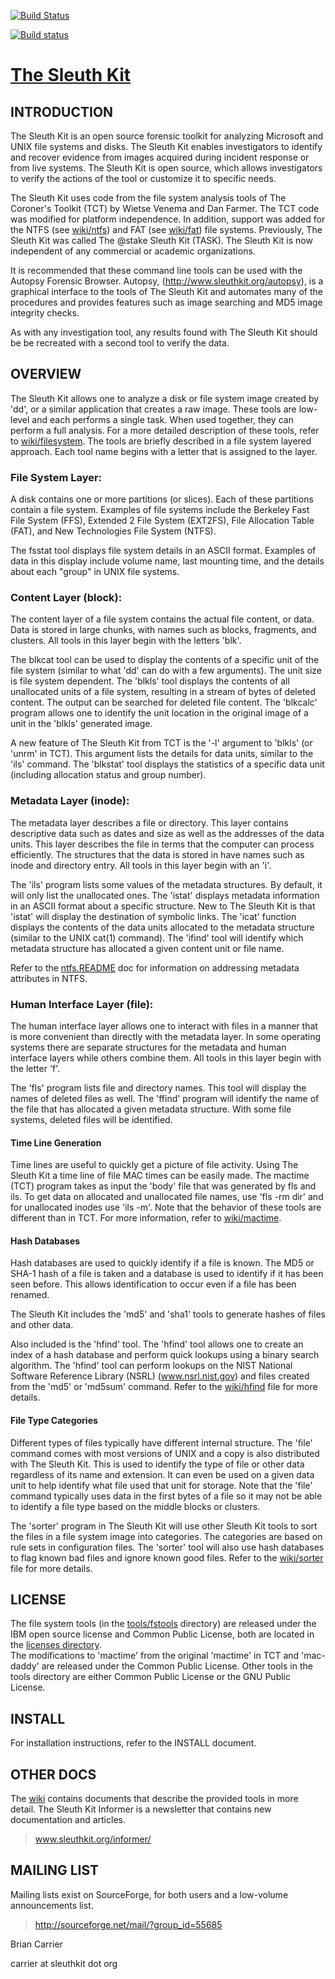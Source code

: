 [![Build Status](https://travis-ci.org/sleuthkit/sleuthkit.svg?branch=develop)](https://travis-ci.org/sleuthkit/sleuthkit)

[![Build status](https://ci.appveyor.com/api/projects/status/8f7ljj8s2lh5sqfv?svg=true)](https://ci.appveyor.com/project/bcarrier/sleuthkit)

# [The Sleuth Kit](http://www.sleuthkit.org/sleuthkit)

## INTRODUCTION
The Sleuth Kit is an open source forensic toolkit for analyzing
Microsoft and UNIX file systems and disks.  The Sleuth Kit enables
investigators to identify and recover evidence from images acquired
during incident response or from live systems.  The Sleuth Kit is
open source, which allows investigators to verify the actions of
the tool or customize it to specific needs.

The Sleuth Kit uses code from the file system analysis tools of
The Coroner's Toolkit (TCT) by Wietse Venema and Dan Farmer.  The
TCT code was modified for platform independence.  In addition,
support was added for the NTFS (see [wiki/ntfs](http://wiki.sleuthkit.org/index.php?title=FAT_Implementation_Notes)) 
and FAT (see [wiki/fat](http://wiki.sleuthkit.org/index.php?title=NTFS_Implementation_Notes)) file systems.  Previously, The Sleuth Kit was
called The @stake Sleuth Kit (TASK).  The Sleuth Kit is now independent
of any commercial or academic organizations.

It is recommended that these command line tools can be used with
the Autopsy Forensic Browser.  Autopsy, (http://www.sleuthkit.org/autopsy),
is a graphical interface to the tools of The Sleuth Kit and automates
many of the procedures and provides features such as image searching
and MD5 image integrity checks.

As with any investigation tool, any results found with The Sleuth
Kit should be be recreated with a second tool to verify the data.

## OVERVIEW
The Sleuth Kit allows one to analyze a disk or file system image
created by 'dd', or a similar application that creates a raw image.
These tools are low-level and each performs a single task.  When
used together, they can perform a full analysis.  For a more detailed
description of these tools, refer to [wiki/filesystem](http://wiki.sleuthkit.org/index.php?title=TSK_Tool_Overview). 
The tools are briefly described in a file system layered approach.  Each
tool name begins with a letter that is assigned to the layer.  

### File System Layer:
A disk contains one or more partitions (or slices).  Each of these
partitions contain a file system.  Examples of file systems include
the Berkeley Fast File System (FFS), Extended 2 File System (EXT2FS),
File Allocation Table (FAT), and New Technologies File System (NTFS).

The fsstat tool displays file system details in an ASCII format.
Examples of data in this display include volume name, last mounting
time, and the details about each "group" in UNIX file systems.

### Content Layer (block):
The content layer of a file system contains the actual file content,
or data.  Data is stored in large chunks, with names such as blocks,
fragments, and clusters.  All tools in this layer begin with the letters
'blk'.  

The blkcat tool can be used to display the contents of a specific unit of
the file system (similar to what 'dd' can do with a few arguments).
The unit size is file system dependent.  The 'blkls' tool displays the
contents of all unallocated units of a file system, resulting in a
stream of bytes of deleted content.  The output can be searched for
deleted file content.  The 'blkcalc' program allows one to identify the
unit location in the original image of a unit in the 'blkls' generated
image.

A new feature of The Sleuth Kit from TCT is the '-l' argument to
'blkls' (or 'unrm' in TCT).  This argument lists the details for data
units, similar to the 'ils' command.  The 'blkstat' tool displays
the statistics of a specific data unit (including allocation status
and group number).

### Metadata Layer (inode):
The metadata layer describes a file or directory.  This layer contains
descriptive data such as dates and size as well as the addresses of the
data units.  This layer describes the file in terms that the computer
can process efficiently.   The structures that the data is stored in
have names such as inode and directory entry.  All tools in this layer
begin with an 'i'.  

The 'ils' program lists some values of the metadata structures.
By default, it will only list the unallocated ones.  The 'istat'
displays metadata information in an ASCII format about a specific
structure.  New to The Sleuth Kit is that 'istat' will display the
destination of symbolic links.  The 'icat' function displays the
contents of the data units allocated to the metadata structure
(similar to the UNIX cat(1) command).  The 'ifind' tool will identify
which metadata structure has allocated a given content unit or
file name.

Refer to the [ntfs.README](http://wiki.sleuthkit.org/index.php?title=NTFS_Implementation_Notes) 
doc for information on addressing metadata attributes in NTFS.

### Human Interface Layer (file):
The human interface layer allows one to interact with files in a
manner that is more convenient than directly with the metadata
layer.  In some operating systems there are separate structures for
the metadata and human interface layers while others combine them.
All tools in this layer begin with the letter 'f'.  

The 'fls' program lists file and directory names.  This tool will
display the names of deleted files as well.  The 'ffind' program will
identify the name of the file that has allocated a given metadata
structure.  With some file systems, deleted files will be identified.

#### Time Line Generation
Time lines are useful to quickly get a picture of file activity.
Using The Sleuth Kit a time line of file MAC times can be easily
made.  The mactime (TCT) program takes as input the 'body' file
that was generated by fls and ils.  To get data on allocated and
unallocated file names, use 'fls -rm dir' and for unallocated inodes
use 'ils -m'.  Note that the behavior of these tools are different
than in TCT.  For more information, refer to [wiki/mactime](http://wiki.sleuthkit.org/index.php?title=Mactime).


#### Hash Databases
Hash databases are used to quickly identify if a file is known.  The
MD5 or SHA-1 hash of a file is taken and a database is used to identify
if it has been seen before.  This allows identification to occur even
if a file has been renamed.

The Sleuth Kit includes the 'md5' and 'sha1' tools to generate
hashes of files and other data.

Also included is the 'hfind' tool.  The 'hfind' tool allows one to create
an index of a hash database and perform quick lookups using a binary
search algorithm.  The 'hfind' tool can perform lookups on the NIST
National Software Reference Library (NSRL) (www.nsrl.nist.gov) and
files created from the 'md5' or 'md5sum' command.   Refer to the 
[wiki/hfind](http://wiki.sleuthkit.org/index.php?title=Hfind) file for more details.  

#### File Type Categories
Different types of files typically have different internal structure.
The 'file' command comes with most versions of UNIX and a copy is
also distributed with The Sleuth Kit.  This is used to identify
the type of file or other data regardless of its name and extension.
It can even be used on a given data unit to help identify what file
used that unit for storage.  Note that the 'file' command typically
uses data in the first bytes of a file so it may not be able to
identify a file type based on the  middle blocks or clusters.

The 'sorter' program in The Sleuth Kit will use other Sleuth Kit
tools to sort the files in a file system image into categories.
The categories are based on rule sets in configuration files.  The
'sorter' tool will also use hash databases to flag known bad files
and ignore known good files.  Refer to the [wiki/sorter](http://wiki.sleuthkit.org/index.php?title=Sorter)
file for more details.


## LICENSE
The file system tools (in the [tools/fstools](https://github.com/sleuthkit/sleuthkit/tree/develop/tools/fstools)
 directory) are released under the IBM open source license and Common Public License, both
are located in the [licenses directory](https://github.com/sleuthkit/sleuthkit/tree/develop/licenses).  
The modifications to 'mactime' from the original 'mactime' in TCT and 'mac-daddy' are released
under the Common Public License.  Other tools in the tools directory
are either Common Public License or the GNU Public License.

## INSTALL
For installation instructions, refer to the INSTALL document.

## OTHER DOCS
The [wiki](http://wiki.sleuthkit.org/index.php?title=Main_Page) contains documents that 
describe the provided tools in more detail.  The Sleuth Kit Informer is a newsletter that contains
new documentation and articles.

> www.sleuthkit.org/informer/

## MAILING LIST
Mailing lists exist on SourceForge, for both users and a low-volume
announcements list.

> http://sourceforge.net/mail/?group_id=55685

Brian Carrier

carrier at sleuthkit dot org
 
